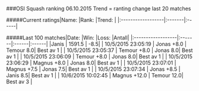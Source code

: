###OSI Squash ranking 06.10.2015
Trend = ranting change last 20 matches

#####Current ratings|Name:              |Rank:   |Trend: |
|:------------------|:-------|:------|

#####Last 100 matches|Date:              |Win:   |Loss: |Antall| 
|:------------------|:-------|:------|:------|
|Janis              | 1591.5 | -8.5|
| 10/5/2015 23:05:19 | Jonas +8.0 | Temour 8.0| Best av 1 |
| 10/5/2015 23:05:37 | Temour +8.0 | Jonas 8.0| Best av 1 |
| 10/5/2015 23:06:09 | Temour +8.0 | Jonas 8.0| Best av 1 |
| 10/5/2015 23:06:29 | Magnus +8.0 | Jonas 8.0| Best av 1 |
| 10/5/2015 23:07:01 | Magnus +7.5 | Jonas 7.5| Best av 1 |
| 10/5/2015 23:07:34 | Jonas +8.5 | Janis 8.5| Best av 1 |
| 10/6/2015 10:02:45 | Magnus +12.0 | Temour 12.0| Best av 3 |
